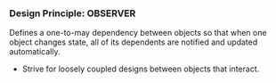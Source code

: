 ### Design Principle: OBSERVER

Defines a one-to-may dependency between objects so that when one object changes state, all of its dependents are notified and updated automatically.

- Strive for loosely coupled designs between objects that interact.
